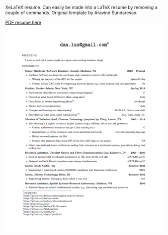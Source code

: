 XeLaTeX resume. Can easily be made into a LaTeX resume by removing a couple of commands. Original template by Aravind Sundaresan.

[PDF resume here](https://github.com/danluu/tex-resume/blob/master/resume.pdf)
![Resume](resume.png)
